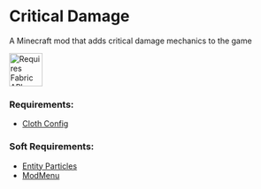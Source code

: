 # Critical Damage
A Minecraft mod that adds critical damage mechanics to the game

[<img title="Requires Fabric API" src="https://i.imgur.com/HabVZJR.png" height="60" />](https://modrinth.com/mod/fabric-api)

### Requirements:
- [Cloth Config](https://www.curseforge.com/minecraft/mc-mods/cloth-config)

### Soft Requirements:
- [Entity Particles](https://github.com/xblos/entityparticles)
- [ModMenu](https://modrinth.com/mod/modmenu)